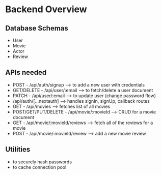 # Backend Overview

## Database Schemas

- User
- Movie
- Actor
- Review

## APIs needed

- POST - /api/auth/signup --> to add a new user with credentials
- GET/DELETE - /api/user/:email --> to fetch/delete a user document
- PATCH - /api/user/:email --> to update user (change password flow)
- /api/auth/[...nextauth] --> handles signIn, signUp, callback routes
- GET - /api/movies --> fetches list of all movies
- POST/GET/PUT/DELETE - /api/movie/:movieId --> CRUD for a movie document
- GET - /api/movie/:movieId/reviews --> fetch all of the reviews for a movie
- POST - /api/movie/:movieId/review --> add a new movie review

## Utilities

- to securely hash passwords
- to cache connection pool
